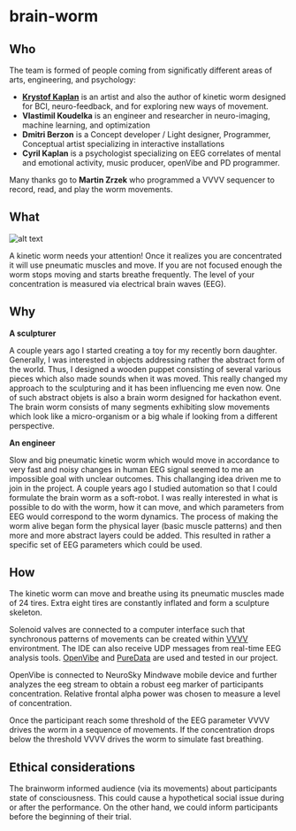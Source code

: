 # brain-worm

## Who

The team is formed of people coming from significatly different areas of arts, engineering, and psychology:

* [**Krystof Kaplan**](http://artalk.cz/tag/krystof-kaplan/) is an artist and also the author of kinetic worm designed for BCI, neuro-feedback, and for exploring new ways of movement.
* **Vlastimil Koudelka** is an engineer and researcher in neuro-imaging, machine learning, and optimization
* **Dmitri Berzon** is a Concept developer / Light designer, Programmer, Conceptual artist specializing in interactive installations
* **Cyril Kaplan** is a psychologist specializing on EEG correlates of mental and emotional activity, music producer, openVibe and PD programmer. 

Many thanks go to **Martin Zrzek** who programmed a VVVV sequencer to record, read, and play the worm movements.

## What

![alt text](https://github.com/HackTheBrain/brain-worm/blob/master/worm_pics/P1070909.JPG "A kinetic worm")

A kinetic worm needs your attention! Once it realizes you are concentrated it will use pneumatic muscles and move. If you are not focused enough the worm stops moving and starts breathe frequently. The level of your concentration is measured via electrical brain waves (EEG). 

## Why

**A sculpturer**

A couple years ago I started creating a toy for my recently born daughter. Generally, I was interested in objects addressing rather the abstract form of the world. Thus, I designed a wooden puppet consisting of several various pieces which also made sounds when it was moved. This really changed my approach to the sculpturing and it has been influencing me even now. One of such abstract objets is also a brain worm designed for hackathon event. The brain worm consists of many segments exhibiting slow movements which look like a micro-organism or a big whale if looking from a different perspective.

**An engineer**

Slow and big pneumatic kinetic worm which would move in accordance to very fast and noisy changes in human EEG signal seemed to me an impossible goal with unclear outcomes. This challanging idea driven me to join in the project. A couple years ago I studied automation so that I could formulate the brain worm as a soft-robot. I was really interested in what is possible to do with the worm, how it can move, and which parameters from EEG would correspond to the worm dynamics. The process of making the worm alive began form the physical layer (basic muscle patterns) and then more and more abstract layers could be added. This resulted in rather a specific set of EEG parameters which could be used. 

## How

The kinetic worm can move and breathe using its pneumatic muscles made of 24 tires. Extra eight tires are constantly inflated and form a sculpture skeleton. 

Solenoid valves are connected to a computer interface such that synchronous patterns of movements can be created within [VVVV](https://vvvv.org/) environtment. The IDE can also receive UDP messages from real-time EEG analysis tools. [OpenVibe](http://openvibe.inria.fr/) and [PureData](https://puredata.info/) are used and tested in our project.

OpenVibe is connected to NeuroSky Mindwave mobile device and further analyzes the eeg stream to obtain a robust eeg marker of participants concentration. Relative frontal alpha power was chosen to measure a level of concentration. 

Once the participant reach some threshold of the EEG parameter VVVV drives the worm in a sequence of movements. If the concentration drops below the threshold VVVV drives the worm to simulate fast breathing.


## Ethical considerations
The brainworm informed audience (via its movements) about participants state of consciousness. This could cause a hypothetical social issue during or after the performance. On the other hand, we could inform participants before the beginning of their trial.
